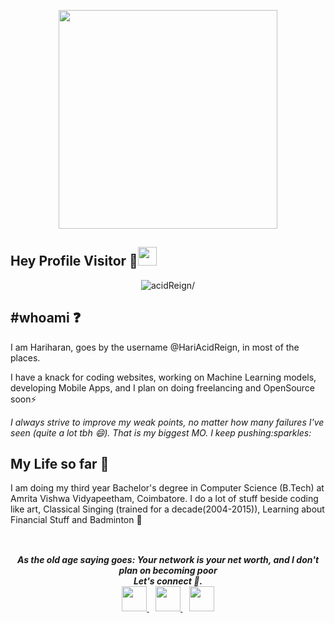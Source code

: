 <p align="center">
  <img src="https://media2.giphy.com/media/b9lZgOAZDTO6jEc3wN/giphy.gif" width="350" />
</p>

## Hey Profile Visitor :eyes:<img src="https://raw.githubusercontent.com/iampavangandhi/iampavangandhi/master/gifs/Hi.gif" width="30px">
<p align="center"> <img src=https://komarev.com/ghpvc/?username=HariAcidReign alt=acidReign/></p>

## #whoami :question: 

<p>I am Hariharan, goes by the username @HariAcidReign, in most of the places. </p>
<p>I have a knack for coding websites, working on Machine Learning models, developing Mobile Apps, and I plan on doing freelancing and OpenSource soon⚡</p>

<p><i>I always strive to improve my weak points, no matter how many failures I've seen (quite a lot tbh 😄).
    That is my biggest MO. I keep pushing:sparkles:</i></p>

My Life so far :rocket:
-----------
I am doing my third year Bachelor's degree in Computer Science (B.Tech) at Amrita Vishwa Vidyapeetham, Coimbatore. 
I do a lot of stuff beside coding like art, Classical Singing (trained for a decade(2004-2015)), Learning about Financial Stuff and Badminton 🌱

![]()
---

<p align="center">
  <b><i>
    As the old age saying goes: Your network is your net worth, and I don't plan on becoming poor<br>Let's connect 💬.
  </i> 
    <br/>
  
  <a target="_blank" title="Instagram" href="https://www.instagram.com/harikaapi_right/">
    <img src="https://cdn4.iconfinder.com/data/icons/social-media-and-logos-11/32/Logo_Instagram-512.png" width="40" height="40" />
  </a>
  &ensp;
  <a target="_blank" title="Email" href="mailto:haran465@gmail.com">
    <img src="https://cdn4.iconfinder.com/data/icons/social-media-and-logos-11/32/Logo_Gmail_envelope_letter_email-512.png" width="40" height="40" />
  </a> 
  &ensp;
  <a target="_blank" title="LinkedIn" href="https://www.linkedin.com/in/hariharan-balasubramanian-2a7607187/">
    <img src="https://cdn4.iconfinder.com/data/icons/social-media-and-logos-11/32/Logo_LinkedIn-512.png" width="40" height="40" />
</p>
